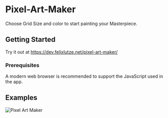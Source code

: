 # Pixel-Art-Maker
Choose Grid Size and color to start painting your Masterpiece.

## Getting Started

Try it out at https://dev.felixlutze.net/pixel-art-maker/

### Prerequisites

A modern web browser is recommended to support the JavaScript used in the app.


## Examples

![Pixel Art Maker](https://dev.felixlutze.net/imgs/pixel-art-maker.png "Pixel Art Maker")
